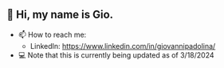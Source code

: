 ## 👋 Hi, my name is Gio.

- 📫 How to reach me:
    - LinkedIn: https://www.linkedin.com/in/giovannipadolina/
- 💻 Note that this is currently being updated as of 3/18/2024

<!---
gpadolina/gpadolina is a ✨ special ✨ repository because its `README.md` (this file) appears on your GitHub profile.
You can click the Preview link to take a look at your changes.
--->
